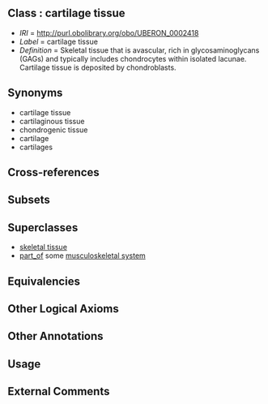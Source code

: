 
## Class : cartilage tissue

 * *IRI* = http://purl.obolibrary.org/obo/UBERON_0002418
 * *Label* = cartilage tissue
 * *Definition* = Skeletal tissue that is avascular, rich in glycosaminoglycans (GAGs) and typically includes chondrocytes within isolated lacunae. Cartilage tissue is deposited by chondroblasts.

## Synonyms

 * cartilage tissue
 * cartilaginous tissue
 * chondrogenic tissue
 * cartilage
 * cartilages

## Cross-references


## Subsets


## Superclasses

 * [skeletal tissue](../../UBERON/55/UBERON_0004755.md)
 * [part_of](../../BFO/50/BFO_0000050.md) some [musculoskeletal system](../../UBERON/04/UBERON_0002204.md)

## Equivalencies


## Other Logical Axioms


## Other Annotations


## Usage


## External Comments

